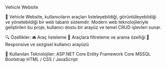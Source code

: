 Vehicle Website

🚗 Vehicle Website, kullanıcıların araçları listeleyebildiği, görüntüleyebildiği ve yönetebildiği bir web tabanlı sistemdir. Modern web teknolojileriyle geliştirilen bu proje, kullanıcı dostu bir arayüz ve temel CRUD işlevleri sunar.

🔍 Özellikler:
🚘 Araç listeleme
🔎 Araçlara filtreleme ve arama özelliği
🧭 Responsive ve sezgisel kullanıcı arayüzü

🧰 Kullanılan Teknolojiler:
ASP.NET Core 
Entity Framework Core
MSSQL 
Bootstrap
HTML / CSS / JavaScript
